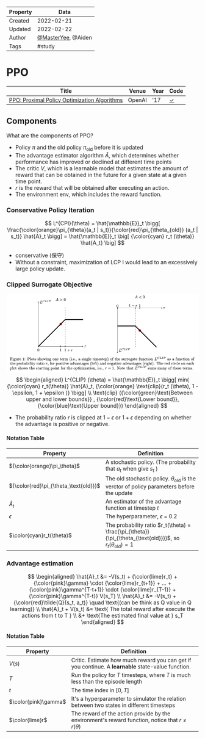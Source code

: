 | Property  | Data |
|-|-|
| Created | 2022-02-21 |
| Updated | 2022-02-22 |
| Author | [@MasterYee](https://github.com/Destiny0504), @Aiden |
| Tags | #study |

# PPO
| Title | Venue | Year | Code |
|-|-|-|-|
| [PPO: Proximal Policy Optimization Algorithms](https://arxiv.org/pdf/1707.06347.pdf?fbclid=IwAR0JBy3rk97TCdlrTEM4ocp7wJPcytP9nbc6VVqBmoHyCkGocv6GIQkjwUs) | OpenAI | '17 | [✓](https://github.com/nikhilbarhate99/PPO-PyTorch) |

## Components
What are the components of PPO?
- Policy $\pi$ and the old policy $\pi_\text{old}$ before it is updated
- The advantage estimator algorithm $\hat{A}$, which determines whether performance has improved or declined at different time points
- The critic $V$, which is a learnable model that estimates the amount of reward that can be obtained in the future for a given state at a given time point.
- $r$ is the reward that will be obtained after executing an action.
- The environment $\text{env}$, which includes the reward function.


### Conservative Policy Iteration 

$$
L^{CPI}(\theta) = \hat{\mathbb{E}}_t \bigg[ \frac{\color{orange}\pi_{\theta}(a_t | s_t)}{\color{red}\pi_{\theta_{old}} (a_t | s_t)} \hat{A}_t \bigg] = \hat{\mathbb{E}}_t \big[ {\color{cyan} r_t (\theta)} \hat{A_t}  \big]
$$
- conservative (保守)
- Without a constraint, maximization of LCP I would lead to an excessively large policy update.
### Clipped Surrogate Objective

![l_clip](./assets/l_clip.png)
$$
\begin{aligned}
L^{CLIP} (\theta) = \hat{\mathbb{E}}_t \bigg[ min( {\color{cyan} r_t(\theta)} \hat{A}_t, {\color{orange} \text{clip}(r_t (\theta), 1 - \epsilon, 1 + \epsilon )}  \bigg]  \\
\text{clip} ({\color{green}\text{Between upper and lower bounds}} , {\color{red}\text{Lower bound}}, {\color{blue}\text{Upper bound}})
\end{aligned}
$$

- The probability ratio $r$ is clipped at $1 − \epsilon$  or $1 + \epsilon$ depending on whether the advantage is positive or negative.
#### Notation Table
| Property | Definition | 
|-|-|
| ${\color{orange}\pi_\theta}$ | A stochastic policy. (The probability that $a_t$  when give $s_t$ ) |
| ${\color{red}\pi_{\theta_\text{old}}}$ | The old stochastic policy. ${\theta}_{\text{old}}$ is the verctor of policy parameters before the update |
| $\hat{A}_t$  | An estimator of the advantage function at timestep $t$  |
| $\epsilon$ | The hyperparameter, $\epsilon$ = 0.2 |
| $\color{cyan}r_t(\theta)$ | The probability ratio $r_t(\theta) = \frac{\pi_{\theta}}{\pi_{\theta_{\text{old}}}}$, so $r_t(\theta_{\text{old}})=1$ |

### Advantage estimation

$$
\begin{aligned}
\hat{A}_t &= -V(s_t) + {\color{lime}r_t} + {\color{pink}\gamma} \cdot  {\color{lime}r_{t+1}} + ... + {\color{pink}\gamma^{T-t+1}} \cdot {\color{lime}r_{T-1}} + {\color{pink}\gamma^{T-t}} V(s_T) \\
\hat{A}_t &= -V(s_t) + {\color{red}\tilde{Q}(s_t, a_t)} \quad \text{(can be think as Q value in Q learning)} \\
\hat{A}_t  + V(s_t) &= \text{ The total reward after execute the actions from t to T } \\ 
&+ \text{The estimated final value at } s_T
\end{aligned}
$$
#### Notation Table
| Property | Definition |
|-|-|
| $V(s)$ | Critic. Estimate how much reward you can get if you continue. A **learnable** state-value function.  |
| $T$ | Run the policy for $T$ timesteps, where $T$ is much less than the episode length |
| $t$ | The time index in $[0, T]$ |
| $\color{pink}\gamma$ | It's a hyperparameter to simulator the relation between two states in different timesteps |
| $\color{lime}r$ | The reward of the action provide by the environment's reward function, notice that $r \neq r(\theta)$ |
